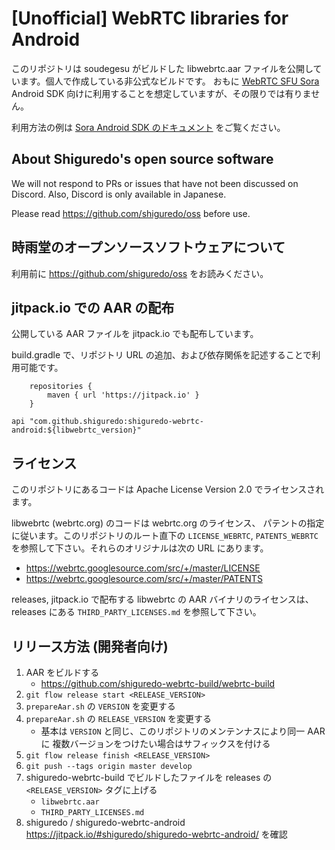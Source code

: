# [Unofficial] WebRTC libraries for Android

このリポジトリは soudegesu がビルドした libwebrtc.aar ファイルを公開しています。個人で作成している非公式なビルドです。
おもに [WebRTC SFU Sora](https://sora.shiguredo.jp) Android SDK 向けに利用することを想定していますが、その限りでは有りません。

利用方法の例は [Sora Android SDK のドキュメント](https://sora-android-sdk.shiguredo.jp/) をご覧ください。

## About Shiguredo's open source software

We will not respond to PRs or issues that have not been discussed on Discord. Also, Discord is only available in Japanese.

Please read https://github.com/shiguredo/oss before use.

## 時雨堂のオープンソースソフトウェアについて

利用前に https://github.com/shiguredo/oss をお読みください。

## jitpack.io での AAR の配布

公開している AAR ファイルを jitpack.io でも配布しています。

build.gradle で、リポジトリ URL の追加、および依存関係を記述することで利用可能です。

```
    repositories {
        maven { url 'https://jitpack.io' }
    }
```


```
api "com.github.shiguredo:shiguredo-webrtc-android:${libwebrtc_version}"
```

## ライセンス

このリポジトリにあるコードは Apache License Version 2.0 でライセンスされます。

libwebrtc (webrtc.org) のコードは webrtc.org のライセンス、
パテントの指定に従います。このリポジトリのルート直下の `LICENSE_WEBRTC`,
`PATENTS_WEBRTC` を参照して下さい。それらのオリジナルは次の URL にあります。

- https://webrtc.googlesource.com/src/+/master/LICENSE
- https://webrtc.googlesource.com/src/+/master/PATENTS

releases, jitpack.io で配布する libwebrtc の AAR バイナリのライセンスは、
releases にある `THIRD_PARTY_LICENSES.md` を参照して下さい。


## リリース方法 (開発者向け)

1. AAR をビルドする
   - https://github.com/shiguredo-webrtc-build/webrtc-build
2. `git flow release start <RELEASE_VERSION>`
3. `prepareAar.sh` の `VERSION` を変更する
4. `prepareAar.sh` の `RELEASE_VERSION` を変更する
   - 基本は `VERSION` と同じ、このリポジトリのメンテンナスにより同一 AAR に
     複数バージョンをつけたい場合はサフィックスを付ける
5. `git flow release finish <RELEASE_VERSION>`
6. `git push --tags origin master develop`
7. shiguredo-webrtc-build でビルドしたファイルを releases の `<RELEASE_VERSION>` タグに上げる
   - `libwebrtc.aar`
   - `THIRD_PARTY_LICENSES.md`
8. shiguredo / shiguredo-webrtc-android https://jitpack.io/#shiguredo/shiguredo-webrtc-android/ を確認
